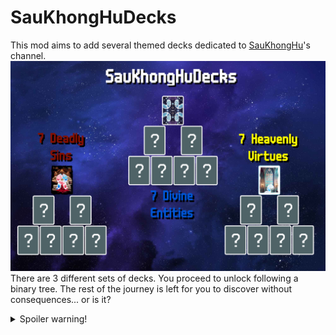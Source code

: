 # SauKhongHuDecks
This mod aims to add several themed decks dedicated to [SauKhongHu](https://youtube.com/@saukhonghu-16hp)'s channel.
![SauKhongHuDecks](https://raw.githubusercontent.com/HuyTheKiller/SauKhongHuDecks/refs/heads/main/assets/Infographic.png)
There are 3 different sets of decks. You proceed to unlock following a binary tree.
The rest of the journey is left for you to discover without consequences... or is it?
<details>
    <summary>Spoiler warning!</summary>
    Here is the list of decks for those who don't bother to self-spoiler:
    
    | Divine Entity Decks  | Effect                                                                                                                                  |
    |----------------------|-----------------------------------------------------------------------------------------------------------------------------------------|
    | SauKhongHu Deck      | +1 hand size; Mime, Baron; beat Ante 16 to win                                                                                          |
    | SauKhongNgoan Deck   | -1 discard, +1 hand; Eternal Oops! All 6s, Negative Eternal Obelisk                                                                     |
    | Tsaunami Deck        | Apply Splash, retrigger all cards once for each additional Splash, allow Splash duplicates to appear                                    |
    | Absolute Cinema Deck | +2 Joker slots, +8 hand size; Eternal Mime, Eternal Baron, Invisible; Overstock Plus; apply Plasma and Abandoned; beat Ante 32 to win   |
    | Plot Hole Deck       | -3 hands, +1 discard, 2 Negative Eternal Oops! All 6s, Magic Trick, Ante -11, Glassify all cards before scoring, apply Erractic         |
    | Sauphanim Deck       | Perishable Marble Joker; Tarot Merchant; empty deck; $1 per Enhanced card scored before removing enhancement; apply Plasma; no interest |
    | Weeormhole Deck      | Wee Joker; played cards lose a rank when scored, destroy played 2s after scoring                                                        |

    | Deadly Sin Decks   | Effect                                                                                                                                                             |
    |--------------------|--------------------------------------------------------------------------------------------------------------------------------------------------------------------|
    | Lusty Worm Deck    | If played hand contains a King and a Queen, create a Jack of the same parent suit and put it to hand [one hidden mechanic - find it out yourself]                  |
    | Greedy Worm Deck   | When Blind is selected, all seals/enhancements become Gold Seal/Card, all Jokers become Rental, strip all Editions for $$8 each; gain 2 Investment Tags every Ante |
    | Gluttony Worm Deck | Magic Trick; when Boss Blind is defeated, each playing card has 1 in 6 chance to be eaten                                                                          |
    | Slothful Worm Deck | -3 Joker slots, -1 consumable slot, -1 hand, -2 discards; unknown chance to drop Ante; beat Ante 7 to win                                                          |
    | Wrathful Worm Deck | When Blind is selected, gain +3 hands and lose all discards; unknown chance to destroy all scoring cards for X2 Chips and Mult                                     |
    | Envious Worm Deck  | Joker rarity is proportional to chance of being destroyed at end of round (excluding Common) [Cryptid rarity compatible - excluding Cursed]                        |
    | Prideful Worm Deck | Aces and Kings in starting deck; destroy all other scoring ranks; when Blind is selected, destroy all Common and Uncommon Jokers                                   |

    | Heavenly Virtue Decks | Effect                                                                                    |
    |-----------------------|-------------------------------------------------------------------------------------------|
    | Virgin Worm Deck      | Card Sharp; debuff all hand types except first hand of round until end of Ante            |
    | Humble Worm Deck      | X0.5 Chips and Mult if played hand is a Straight or higher, otherwise X1.5 Chips and Mult |
    | Diligent Worm Deck    | X3 Mult on final hand of round, otherwise X0.5 Mult                                       |
    | Abstemious Worm Deck  | -1 Joker slot, -1 consumable slot; remove 2 random suits from starting deck               |
    | Kind Worm Deck        | X2 deck size; after Play or Discard, always draw 5 cards                                  |
    | Generous Worm Deck    | Credit Card; X3/X5 Mult when at least -$15/-$20 in debt                                   |
    | Patient Worm Deck     | 1 in (3*Number of Jokers) chance for X3 Chips and Mult                                    |

    v1.5.0 introduces the final boss of Deadly Sin Decks: Wormy Chaos.
    This deck applies an alternative effect of a random Deadly Sin Deck every round.
    | Deadly Sin Decks   | Alternative effect                                                                                                                                                     |
    |--------------------|------------------------------------------------------------------------------------------------------------------------------------------------------------------------|
    | Lusty Worm Deck    | If played hand contains a King and a Queen, create a Jack of the same parent suit and put it to hand [one hidden mechanic - find it out yourself]                      |
    | Greedy Worm Deck   | When Blind is selected, all seals/enhancements become Gold Seal/Card, all Jokers become Rental, strip all Editions for $$8 each; gain 1 Investment Tag at end of round |
    | Gluttony Worm Deck | When Blind is defeated, each playing card has 1 in 6 chance to be eaten                                                                                                |
    | Slothful Worm Deck | Unknown chance to drop Ante                                                                                                                                            |
    | Wrathful Worm Deck | When Blind is selected, gain +3 hands and lose all discards; unknown chance to destroy all scoring cards for X2 Chips and Mult                                         |
    | Envious Worm Deck  | Joker rarity is proportional to chance of being destroyed at end of round (excluding Common) [Cryptid rarity compatible - excluding Cursed]                            |
    | Prideful Worm Deck | Destroy scoring non-Aces-or-Kings; apply debuff to a random non-debuffed Common or Uncommon Joker after every hand played                                              |
  
</details>